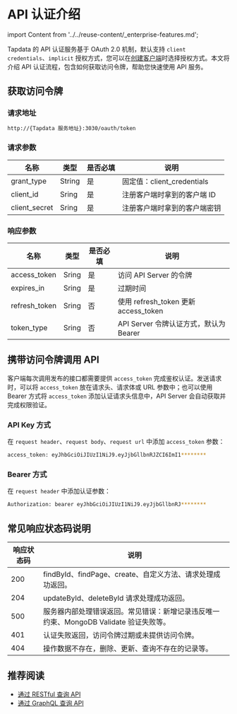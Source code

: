 # API 认证介绍

import Content from '../../reuse-content/_enterprise-features.md';

<Content />

Tapdata 的 API 认证服务基于 OAuth 2.0 机制，默认支持 `client credentials`、`implicit` 授权方式，您可以在[创建客户端](create-api-client.md)时选择授权方式。本文将介绍 API 认证流程，包含如何获取访问令牌，帮助您快速使用 API 服务。

## 获取访问令牌

### 请求地址

```bash
http://{Tapdata 服务地址}:3030/oauth/token
```

### 请求参数
| 名称          | 类型   | 是否必填 | 说明                         |
| ------------- | ------ | -------- | ---------------------------- |
| grant_type    | String | 是       | 固定值：client_credentials   |
| client_id     | Sring  | 是       | 注册客户端时拿到的客户端 ID  |
| client_secret | Sring  | 是       | 注册客户端时拿到的客户端密钥 |


### 响应参数
| 名称          | 类型  | 是否必填 | 说明                                  |
| ------------- | ----- | -------- | ------------------------------------- |
| access_token  | Sring | 是       | 访问 API Server 的令牌                |
| expires_in    | Sring | 是       | 过期时间                              |
| refresh_token | Sring | 否       | 使用 refresh_token 更新 access_token  |
| token_type    | Sring | 否       | API Server 令牌认证方式，默认为Bearer |


## 携带访问令牌调用 API

客户端每次调用发布的接口都需要提供 `access_token` 完成鉴权认证。发送请求时，可以将 `access_token` 放在请求头、请求体或 URL 参数中；也可以使用 Bearer 方式将 `access_token` 添加认证请求头信息中，API Server 会自动获取并完成权限验证。

### API Key 方式

在 `request header`、`request body`、`request url` 中添加  `access_token` 参数：



```bash
access_token: eyJhbGciOiJIUzI1NiJ9.eyJjbGllbnRJZCI6ImI1********
```

### Bearer 方式

在 `request header` 中添加认证参数：



```bash
Authorization: bearer eyJhbGciOiJIUzI1NiJ9.eyJjbGllbnRJ********
```



## 常见响应状态码说明

| 响应状态码 | 说明                                                         |
| ---------- | ------------------------------------------------------------ |
| 200        | findById、findPage、create、自定义方法、请求处理成功返回。   |
| 204        | updateById、deleteById 请求处理成功返回。                    |
| 500        | 服务器内部处理错误返回。常见错误：新增记录违反唯一约束、MongoDB Validate 验证失败等。 |
| 401        | 认证失败返回，访问令牌过期或未提供访问令牌。                 |
| 404        | 操作数据不存在，删除、更新、查询不存在的记录等。             |



## 推荐阅读

* [通过 RESTful 查询 API](query-via-restful)
* [通过 GraphQL 查询 API](query-via-graphql)